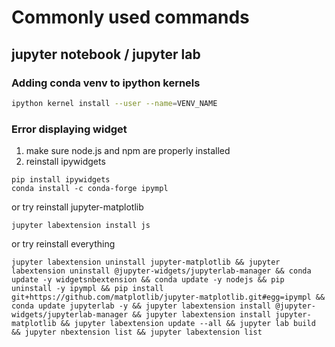 # Commonly used commands
## jupyter notebook / jupyter lab
### Adding conda venv to ipython kernels
```bash
ipython kernel install --user --name=VENV_NAME
```
### Error displaying widget
1. make sure node.js and npm are properly installed
2. reinstall ipywidgets
```
pip install ipywidgets
conda install -c conda-forge ipympl
```
or try reinstall jupyter-matplotlib
```
jupyter labextension install js
```
or try reinstall everything
```
jupyter labextension uninstall jupyter-matplotlib && jupyter labextension uninstall @jupyter-widgets/jupyterlab-manager && conda update -y widgetsnbextension && conda update -y nodejs && pip uninstall -y ipympl && pip install git+https://github.com/matplotlib/jupyter-matplotlib.git#egg=ipympl && conda update jupyterlab -y && jupyter labextension install @jupyter-widgets/jupyterlab-manager && jupyter labextension install jupyter-matplotlib && jupyter labextension update --all && jupyter lab build && jupyter nbextension list && jupyter labextension list
```

